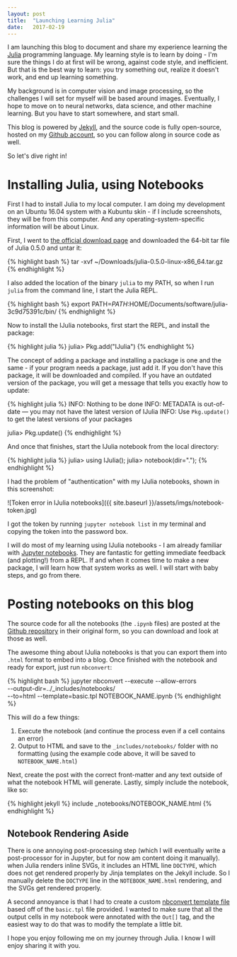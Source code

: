 ```yaml
---
layout: post
title:  "Launching Learning Julia"
date:   2017-02-19
---
```


I am launching this blog to document and share my experience learning the [Julia](http://julialang.org) programming language. My learning style is to learn by doing - I'm sure the things I do at first will be wrong, against code style, and inefficient. But that is the best way to learn: you try something out, realize it doesn't work, and end up learning something.

<!--more-->

My background is in computer vision and image processing, so the challenges I will set for myself will be based around images. Eventually, I hope to move on to neural networks, data science, and other machine learning. But you have to start somewhere, and start small.

This blog is powered by [Jekyll](http://jekyllrb.com), and the source code is fully open-source, hosted on my [Github account](http://github.com/mprat/learningjulia), so you can follow along in source code as well.

So let's dive right in!

# Installing Julia, using Notebooks

First I had to install Julia to my local computer. I am doing my development on an Ubuntu 16.04 system with a Kubuntu skin - if I include screenshots, they will be from this computer. And any operating-system-specific information will be about Linux.

First, I went to [the official download page](http://julialang.org/downloads/) and downloaded the 64-bit tar file of Julia 0.5.0 and untar it:

{% highlight bash %}
tar -xvf ~/Downloads/julia-0.5.0-linux-x86_64.tar.gz
{% endhighlight %}

I also added the location of the binary `julia` to my PATH, so when I run `julia` from the command line, I start the Julia REPL.

{% highlight bash %}
export PATH=$PATH:$HOME/Documents/software/julia-3c9d75391c/bin/
{% endhighlight %}

Now to install the IJulia notebooks, first start the REPL, and install the package:

{% highlight julia %}
julia> Pkg.add("IJulia")
{% endhighlight %}

The concept of adding a package and installing a package is one and the same - if your program needs a package, just add it. If you don't have this package, it will be downloaded and compiled. If you have an outdated version of the package, you will get a message that tells you exactly how to update:

{% highlight julia %}
INFO: Nothing to be done
INFO: METADATA is out-of-date — you may not have the latest version of IJulia
INFO: Use `Pkg.update()` to get the latest versions of your packages

julia> Pkg.update()
{% endhighlight %}

And once that finishes, start the IJulia notebook from the local directory:

{% highlight julia %}
julia> using IJulia();
julia> notebook(dir=".");
{% endhighlight %}

I had the problem of "authentication" with my IJulia notebooks, shown in this screenshot: 

![Token error in IJulia notebooks]({{ site.baseurl }}/assets/imgs/notebook-token.jpg)

I got the token by running `jupyter notebook list` in my terminal and copying the token into the password box.

I will do most of my learning using IJulia notebooks - I am already familiar with [Jupyter notebooks](http://jupyter.org). They are fantastic for getting immediate feedback (and plotting!) from a REPL. If and when it comes time to make a new package, I will learn how that system works as well. I will start with baby steps, and go from there.

# Posting notebooks on this blog

The source code for all the notebooks (the `.ipynb` files) are posted at the [Github repository](http://github.com/mprat/learningjulia/tree/master/_includes/notebooks/) in their original form, so you can download and look at those as well.

The awesome thing about IJulia notebooks is that you can export them into `.html` format to embed into a blog. Once finished with the notebook and ready for export, just run `nbconvert`:

{% highlight bash %}
jupyter nbconvert --execute --allow-errors \
	--output-dir=../_includes/notebooks/ \
	--to=html --template=basic.tpl NOTEBOOK_NAME.ipynb
{% endhighlight %}

This will do a few things:

1. Execute the notebook (and continue the process even if a cell contains an error)
2. Output to HTML and save to the `_includes/notebooks/` folder with no formatting (using the example code above, it will be saved to `NOTEBOOK_NAME.html`)

Next, create the post with the correct front-matter and any text outside of what the notebook HTML will generate. Lastly, simply include the notebook, like so:

{% highlight jekyll %}
include _notebooks/NOTEBOOK_NAME.html
{% endhighlight %}

## Notebook Rendering Aside

There is one annoying post-processing step (which I will eventually write a post-processor for in Jupyter, but for now am content doing it manually). when Julia renders inline SVGs, it includes an HTML line `DOCTYPE`, which does not get rendered properly by Jinja templates on the Jekyll include. So I manually delete the `DOCTYPE` line in the `NOTEBOOK_NAME.html` rendering, and the SVGs get rendered properly.

A second annoyance is that I had to create a custom [nbconvert template file](https://github.com/mprat/learningjulia/blob/master/notebooks/basic.tpl) based off of the `basic.tpl` file provided. I wanted to make sure that all the output cells in my notebook were annotated with the `Out[]` tag, and the easiest way to do that was to modify the template a little bit.

I hope you enjoy following me on my journey through Julia. I know I will enjoy sharing it with you.